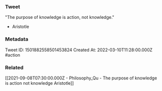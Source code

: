 ### Tweet
"The purpose of knowledge is action, not knowledge."

- Aristotle

### Metadata
Tweet ID: 1501882558501453824
Created At: 2022-03-10T11:28:00.000Z
#action

### Related
[[2021-09-08T07:30:00.000Z - Philosophy_Qu - The purpose of knowledge is action not knowledge  Aristotle]]

